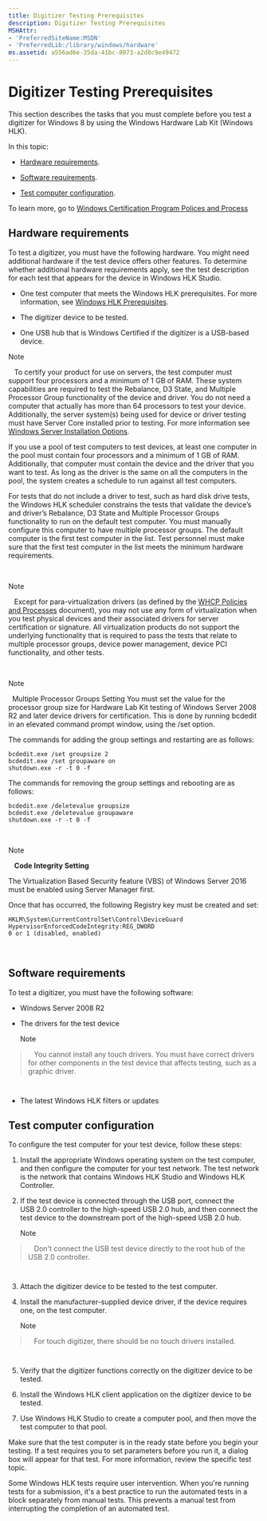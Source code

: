 ```yaml
---
title: Digitizer Testing Prerequisites
description: Digitizer Testing Prerequisites
MSHAttr:
- 'PreferredSiteName:MSDN'
- 'PreferredLib:/library/windows/hardware'
ms.assetid: a556ad6e-35da-41bc-8073-a2d8c9e49472
---
```


# Digitizer Testing Prerequisites


This section describes the tasks that you must complete before you test a digitizer for Windows 8 by using the Windows Hardware Lab Kit (Windows HLK).

In this topic:

-   [Hardware requirements](#bkmk-hck-digitizer-hr).

-   [Software requirements](#bkmk-hck-digitizer-sr).

-   [Test computer configuration](#bkmk-hck-digitizer-tc).

To learn more, go to [Windows Certification Program Polices and Process](http://msdn.microsoft.com/en-us/library/windows/hardware/hh852370)

## <span id="BKMK_HCK_Digitizer_hR"></span><span id="bkmk-hck-digitizer-hr"></span><span id="BKMK_HCK_DIGITIZER_HR"></span>Hardware requirements


To test a digitizer, you must have the following hardware. You might need additional hardware if the test device offers other features. To determine whether additional hardware requirements apply, see the test description for each test that appears for the device in Windows HLK Studio.

-   One test computer that meets the Windows HLK prerequisites. For more information, see [Windows HLK Prerequisites](..\getstarted\windows-hlk-prerequisites.md).

-   The digitizer device to be tested.

-   One USB hub that is Windows Certified if the digitizer is a USB-based device.

>[!NOTE]
>  
To certify your product for use on servers, the test computer must support four processors and a minimum of 1 GB of RAM. These system capabilities are required to test the Rebalance, D3 State, and Multiple Processor Group functionality of the device and driver. You do not need a computer that actually has more than 64 processors to test your device. Additionally, the server system(s) being used for device or driver testing must have Server Core installed prior to testing. For more information see [Windows Server Installation Options](http://go.microsoft.com/fwlink/p/?LinkID=251454).

If you use a pool of test computers to test devices, at least one computer in the pool must contain four processors and a minimum of 1 GB of RAM. Additionally, that computer must contain the device and the driver that you want to test. As long as the driver is the same on all the computers in the pool, the system creates a schedule to run against all test computers.

For tests that do not include a driver to test, such as hard disk drive tests, the Windows HLK scheduler constrains the tests that validate the device’s and driver’s Rebalance, D3 State and Multiple Processor Groups functionality to run on the default test computer. You must manually configure this computer to have multiple processor groups. The default computer is the first test computer in the list. Test personnel must make sure that the first test computer in the list meets the minimum hardware requirements.

 

>[!NOTE]
>  
Except for para-virtualization drivers (as defined by the [WHCP Policies and Processes](http://go.microsoft.com/fwlink/p/?LinkID=615222) document), you may not use any form of virtualization when you test physical devices and their associated drivers for server certification or signature. All virtualization products do not support the underlying functionality that is required to pass the tests that relate to multiple processor groups, device power management, device PCI functionality, and other tests.

 

>[!NOTE]
>  Multiple Processor Groups Setting
You must set the value for the processor group size for Hardware Lab Kit testing of Windows Server 2008 R2 and later device drivers for certification. This is done by running bcdedit in an elevated command prompt window, using the /set option.

The commands for adding the group settings and restarting are as follows:

``` syntax
bcdedit.exe /set groupsize 2
bcdedit.exe /set groupaware on
shutdown.exe -r -t 0 -f
```

The commands for removing the group settings and rebooting are as follows:

``` syntax
bcdedit.exe /deletevalue groupsize
bcdedit.exe /deletevalue groupaware
shutdown.exe -r -t 0 -f
```

 

>[!NOTE]
>  
**Code Integrity Setting**

The Virtualization Based Security feature (VBS) of Windows Server 2016 must be enabled using Server Manager first.

Once that has occurred, the following Registry key must be created and set:

``` syntax
HKLM\System\CurrentControlSet\Control\DeviceGuard
HypervisorEnforcedCodeIntegrity:REG_DWORD
0 or 1 (disabled, enabled)
```

 

## <span id="BKMK_HCK_Digitizer_sR"></span><span id="bkmk_hck_digitizer_sr"></span><span id="BKMK_HCK_DIGITIZER_SR"></span>Software requirements


To test a digitizer, you must have the following software:

-   Windows Server 2008 R2

-   The drivers for the test device

    >[!NOTE]
>  
    You cannot install any touch drivers. You must have correct drivers for other components in the test device that affects testing, such as a graphic driver.

     

-   The latest Windows HLK filters or updates

## <span id="BKMK_HCK_Digitizer_tC"></span><span id="bkmk_hck_digitizer_tc"></span><span id="BKMK_HCK_DIGITIZER_TC"></span>Test computer configuration


To configure the test computer for your test device, follow these steps:

1.  Install the appropriate Windows operating system on the test computer, and then configure the computer for your test network. The test network is the network that contains Windows HLK Studio and Windows HLK Controller.

2.  If the test device is connected through the USB port, connect the USB 2.0 controller to the high-speed USB 2.0 hub, and then connect the test device to the downstream port of the high-speed USB 2.0 hub.

    >[!NOTE]
>  
    Don't connect the USB test device directly to the root hub of the USB 2.0 controller.

     

3.  Attach the digitizer device to be tested to the test computer.

4.  Install the manufacturer-supplied device driver, if the device requires one, on the test computer.

    >[!NOTE]
>  
    For touch digitizer, there should be no touch drivers installed.

     

5.  Verify that the digitizer functions correctly on the digitizer device to be tested.

6.  Install the Windows HLK client application on the digitizer device to be tested.

7.  Use Windows HLK Studio to create a computer pool, and then move the test computer to that pool.

Make sure that the test computer is in the ready state before you begin your testing. If a test requires you to set parameters before you run it, a dialog box will appear for that test. For more information, review the specific test topic.

Some Windows HLK tests require user intervention. When you're running tests for a submission, it's a best practice to run the automated tests in a block separately from manual tests. This prevents a manual test from interrupting the completion of an automated test.

 

 






